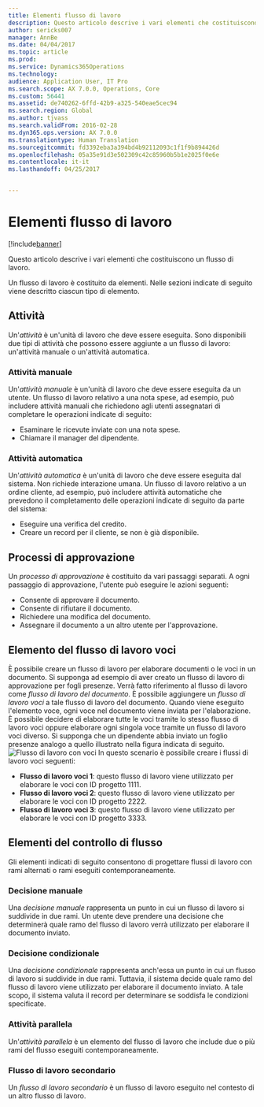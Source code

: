 ```yaml
---
title: Elementi flusso di lavoro
description: Questo articolo descrive i vari elementi che costituiscono un flusso di lavoro.
author: sericks007
manager: AnnBe
ms.date: 04/04/2017
ms.topic: article
ms.prod: 
ms.service: Dynamics365Operations
ms.technology: 
audience: Application User, IT Pro
ms.search.scope: AX 7.0.0, Operations, Core
ms.custom: 56441
ms.assetid: de740262-6ffd-42b9-a325-540eae5cec94
ms.search.region: Global
ms.author: tjvass
ms.search.validFrom: 2016-02-28
ms.dyn365.ops.version: AX 7.0.0
ms.translationtype: Human Translation
ms.sourcegitcommit: fd3392eba3a394bd4b92112093c1f1f9b894426d
ms.openlocfilehash: 05a35e91d3e502309c42c85960b5b1e2025f0e6e
ms.contentlocale: it-it
ms.lasthandoff: 04/25/2017


---
```


# <a name="workflow-elements"></a>Elementi flusso di lavoro

[!include[banner](../includes/banner.md)]


Questo articolo descrive i vari elementi che costituiscono un flusso di lavoro.

Un flusso di lavoro è costituito da elementi. Nelle sezioni indicate di seguito viene descritto ciascun tipo di elemento.

## <a name="tasks"></a>Attività
Un'*attività* è un'unità di lavoro che deve essere eseguita. Sono disponibili due tipi di attività che possono essere aggiunte a un flusso di lavoro: un'attività manuale o un'attività automatica.

### <a name="manual-task"></a>Attività manuale

Un'*attività manuale* è un'unità di lavoro che deve essere eseguita da un utente. Un flusso di lavoro relativo a una nota spese, ad esempio, può includere attività manuali che richiedono agli utenti assegnatari di completare le operazioni indicate di seguito:

-   Esaminare le ricevute inviate con una nota spese.
-   Chiamare il manager del dipendente.

### <a name="automated-task"></a>Attività automatica

Un'*attività automatica* è un'unità di lavoro che deve essere eseguita dal sistema. Non richiede interazione umana. Un flusso di lavoro relativo a un ordine cliente, ad esempio, può includere attività automatiche che prevedono il completamento delle operazioni indicate di seguito da parte del sistema:

-   Eseguire una verifica del credito.
-   Creare un record per il cliente, se non è già disponibile.

## <a name="approval-processes"></a>Processi di approvazione
Un *processo di approvazione* è costituito da vari passaggi separati. A ogni passaggio di approvazione, l'utente può eseguire le azioni seguenti:

-   Consente di approvare il documento.
-   Consente di rifiutare il documento.
-   Richiedere una modifica del documento.
-   Assegnare il documento a un altro utente per l'approvazione.

## <a name="lineitem-workflow-elements"></a>Elemento del flusso di lavoro voci
È possibile creare un flusso di lavoro per elaborare documenti o le voci in un documento. Si supponga ad esempio di aver creato un flusso di lavoro di approvazione per fogli presenze. Verrà fatto riferimento al flusso di lavoro come *flusso di lavoro del documento*. È possibile aggiungere un *flusso di lavoro voci* a tale flusso di lavoro del documento. Quando viene eseguito l'elemento voce, ogni voce nel documento viene inviata per l'elaborazione. È possibile decidere di elaborare tutte le voci tramite lo stesso flusso di lavoro voci oppure elaborare ogni singola voce tramite un flusso di lavoro voci diverso. Si supponga che un dipendente abbia inviato un foglio presenze analogo a quello illustrato nella figura indicata di seguito. ![Flusso di lavoro con voci](./media/workflow_lineitemworkflow.gif) In questo scenario è possibile creare i flussi di lavoro voci seguenti:

-   **Flusso di lavoro voci 1**: questo flusso di lavoro viene utilizzato per elaborare le voci con ID progetto 1111.
-   **Flusso di lavoro voci 2**: questo flusso di lavoro viene utilizzato per elaborare le voci con ID progetto 2222.
-   **Flusso di lavoro voci 3**: questo flusso di lavoro viene utilizzato per elaborare le voci con ID progetto 3333.

## <a name="flowcontrol-elements"></a>Elementi del controllo di flusso
Gli elementi indicati di seguito consentono di progettare flussi di lavoro con rami alternati o rami eseguiti contemporaneamente.

### <a name="manual-decision"></a>Decisione manuale

Una *decisione manuale* rappresenta un punto in cui un flusso di lavoro si suddivide in due rami. Un utente deve prendere una decisione che determinerà quale ramo del flusso di lavoro verrà utilizzato per elaborare il documento inviato.

### <a name="conditional-decision"></a>Decisione condizionale

Una *decisione condizionale* rappresenta anch'essa un punto in cui un flusso di lavoro si suddivide in due rami. Tuttavia, il sistema decide quale ramo del flusso di lavoro viene utilizzato per elaborare il documento inviato. A tale scopo, il sistema valuta il record per determinare se soddisfa le condizioni specificate.

### <a name="parallel-activity"></a>Attività parallela

Un'*attività parallela* è un elemento del flusso di lavoro che include due o più rami del flusso eseguiti contemporaneamente.

### <a name="subworkflow"></a>Flusso di lavoro secondario

Un *flusso di lavoro secondario* è un flusso di lavoro eseguito nel contesto di un altro flusso di lavoro.




